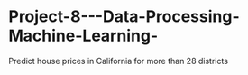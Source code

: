 # Project-8---Data-Processing-Machine-Learning-
Predict house prices in California for more than 28 districts 
